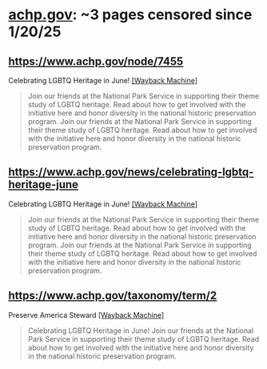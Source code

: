 



# [achp.gov](achp.gov): ~3 pages censored since 1/20/25

## https://www.achp.gov/node/7455


Celebrating LGBTQ Heritage in June! [[Wayback Machine]](https://web.archive.org/web/20240000000000*/https://www.achp.gov/node/7455)

> Join our friends at the National Park Service in supporting their theme study of LGBTQ heritage. Read about how to get involved with the initiative here and honor diversity in the national historic preservation program. Join our friends at the National Park Service in supporting their theme study of LGBTQ heritage. Read about how to get involved with the initiative here and honor diversity in the national historic preservation program.
## https://www.achp.gov/news/celebrating-lgbtq-heritage-june


Celebrating LGBTQ Heritage in June! [[Wayback Machine]](https://web.archive.org/web/20240000000000*/https://www.achp.gov/news/celebrating-lgbtq-heritage-june)

> Join our friends at the National Park Service in supporting their theme study of LGBTQ heritage. Read about how to get involved with the initiative here and honor diversity in the national historic preservation program. Join our friends at the National Park Service in supporting their theme study of LGBTQ heritage. Read about how to get involved with the initiative here and honor diversity in the national historic preservation program.
## https://www.achp.gov/taxonomy/term/2


Preserve America Steward [[Wayback Machine]](https://web.archive.org/web/20240000000000*/https://www.achp.gov/taxonomy/term/2)

> Celebrating LGBTQ Heritage in June! Join our friends at the National Park Service in supporting their theme study of LGBTQ heritage. Read about how to get involved with the initiative here and honor diversity in the national historic preservation program.